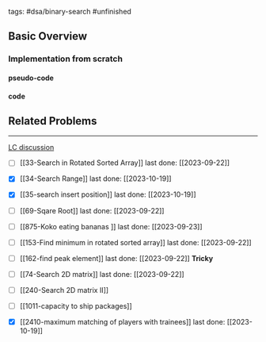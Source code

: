 tags: #dsa/binary-search #unfinished 
## Basic Overview

### Implementation from scratch
#### pseudo-code

#### code

## Related Problems
---
[LC discussion](https://leetcode.com/discuss/study-guide/786126/Python-Powerful-Ultimate-Binary-Search-Template.-Solved-many-problems)

- [ ] [[33-Search in Rotated Sorted Array]] last done: [[2023-09-22]]
- [x] [[34-Search Range]] last done: [[2023-10-19]]
- [x] [[35-search insert position]] last done: [[2023-10-19]]
- [ ] [[69-Sqare Root]] last done: [[2023-09-22]]
- [ ] [[875-Koko eating bananas ]] last done: [[2023-09-23]]
- [ ] [[153-Find minimum in rotated sorted array]] last done: [[2023-09-22]]
- [ ] [[162-find peak element]] last done: [[2023-09-22]] **Tricky**
- [ ] [[74-Search 2D matrix]] last done: [[2023-09-22]]
- [ ] [[240-Search 2D matrix II]]
- [ ] [[1011-capacity to ship packages]]
- [x] [[2410-maximum matching of players with trainees]] last done: [[2023-10-19]]

